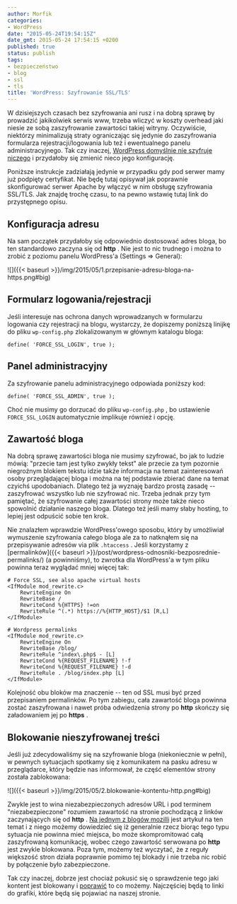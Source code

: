 ```yaml
---
author: Morfik
categories:
- WordPress
date: "2015-05-24T19:54:15Z"
date_gmt: 2015-05-24 17:54:15 +0200
published: true
status: publish
tags:
- bezpieczeństwo
- blog
- ssl
- tls
title: 'WordPress: Szyfrowanie SSL/TLS'
---
```


W dzisiejszych czasach bez szyfrowania ani rusz i na dobrą sprawę by prowadzić jakikolwiek serwis
www, trzeba wliczyć w koszty overhead jaki niesie ze sobą zaszyfrowanie zawartości takiej witryny.
Oczywiście, niektórzy minimalizują straty ograniczając się jedynie do zaszyfrowania formularza
rejestracji/logowania lub też i ewentualnego panelu administracyjnego. Tak czy inaczej, [WordPress
domyślnie nie szyfruje niczego](https://codex.wordpress.org/Administration_Over_SSL) i przydałoby
się zmienić nieco jego konfigurację.

Poniższe instrukcje zadziałają jedynie w przypadku gdy pod serwer mamy już podpięty certyfikat. Nie
będę tutaj opisywał jak poprawnie skonfigurować serwer Apache by włączyć w nim obsługę szyfrowania
SSL/TLS. Jak znajdę trochę czasu, to na pewno wstawię tutaj link do przystępnego opisu.

<!--more-->
## Konfiguracja adresu

Na sam początek przydałoby się odpowiednio dostosować adres bloga, bo ten standardowo zaczyna się od
**http** . Nie jest to nic trudnego i można to zrobić z poziomu panelu WordPress'a (Settings =>
General):

![]({{< baseurl >}}/img/2015/05/1.przepisanie-adresu-bloga-na-https.png#big)

## Formularz logowania/rejestracji

Jeśli interesuje nas ochrona danych wprowadzanych w formularzu logowania czy rejestracji na blogu,
wystarczy, że dopiszemy poniższą linijkę do pliku `wp-config.php` zlokalizowanym w głównym katalogu
bloga:

    define( 'FORCE_SSL_LOGIN', true );

## Panel administracyjny

Za szyfrowanie panelu administracyjnego odpowiada poniższy kod:

    define( 'FORCE_SSL_ADMIN', true );

Choć nie musimy go dorzucać do pliku `wp-config.php` , bo ustawienie `FORCE_SSL_LOGIN` automatycznie
implikuje również i opcję.

## Zawartość bloga

Na dobrą sprawę zawartości bloga nie musimy szyfrować, bo jak to ludzie mówią: "przecie tam jest
tylko zwykły tekst" ale przecie za tym pozornie niegroźnym blokiem tekstu idzie także informacja na
temat zainteresowań osoby przeglądającej bloga i można na tej podstawie zbierać dane na temat
czyichś upodobaniach. Dlatego też ja wyznaję bardzo prostą zasadę -- zaszyfrować wszystko lub nie
szyfrować nic. Trzeba jednak przy tym pamiętać, że szyfrowanie całej zawartości strony może także
nieco spowolnić działanie naszego bloga. Dlatego też jeśli mamy słaby hosting, to lepiej jest
odpuścić sobie ten krok.

Nie znalazłem wprawdzie WordPress'owego sposobu, który by umożliwiał wymuszenie szyfrowania całego
bloga ale za to natknąłem się na przepisywanie adresów via plik `.htaccess` . Jeśli korzystamy z
[permalinków]({{< baseurl >}}/post/wordpress-odnosniki-bezposrednie-permalinks/) (a powinniśmy),
to zwrotka dla WordPress'a w tym pliku powinna teraz wyglądać mniej więcej tak:

    # Force SSL, see also apache virtual hosts
    <IfModule mod_rewrite.c>
        RewriteEngine On
        RewriteBase /
        RewriteCond %{HTTPS} !=on
        RewriteRule ^(.*) https://%{HTTP_HOST}/$1 [R,L]
    </IfModule>

    # Wordpress permalinks
    <IfModule mod_rewrite.c>
        RewriteEngine On
        RewriteBase /blog/
        RewriteRule ^index\.php$ - [L]
        RewriteCond %{REQUEST_FILENAME} !-f
        RewriteCond %{REQUEST_FILENAME} !-d
        RewriteRule . /blog/index.php [L]
    </IfModule>

Kolejność obu bloków ma znaczenie -- ten od SSL musi być przed przepisaniem permalinków. Po tym
zabiegu, cała zawartość bloga powinna zostać zaszyfrowana i nawet próba odwiedzenia strony po
**http** skończy się załadowaniem jej po **https** .

## Blokowanie nieszyfrowanej treści

Jeśli już zdecydowaliśmy się na szyfrowanie bloga (niekoniecznie w pełni), w pewnych sytuacjach
spotkamy się z komunikatem na pasku adresu w przeglądarce, który będzie nas informował, że część
elementów strony została zablokowana:

![]({{< baseurl >}}/img/2015/05/2.blokowanie-kontentu-http.png#big)

Zwykle jest to wina niezabezpieczonych adresów URL i pod terminem "niezabezpieczone" rozumiem
zawartość na stronie pochodzącą z linków zaczynających się od **http** . [Na jednym z blogów
mozilli](https://blog.mozilla.org/tanvi/2013/04/10/mixed-content-blocking-enabled-in-firefox-23/)
jest artykuł na ten temat i z niego możemy dowiedzieć się iż generalnie rzecz biorąc tego typu
sytuacja nie powinna mieć miejsca, bo może skompromitować całą zaszyfrowaną komunikację, wobec czego
zawartość serwowana po **http** jest zwykle blokowana. Poza tym, możemy też wyczytać, że z reguły
większość stron działa poprawnie pomimo tej blokady i nie trzeba nic robić by połączenie było
zabezpieczone.

Tak czy inaczej, dobrze jest chociaż pokusić się o sprawdzenie tego jaki kontent jest blokowany i
[poprawić](https://developer.mozilla.org/en-US/docs/Web/Security/Mixed_content/How_to_fix_website_with_mixed_content)
to co możemy. Najczęściej będą to linki do grafiki, które będą się pojawiać na naszej stronie.
